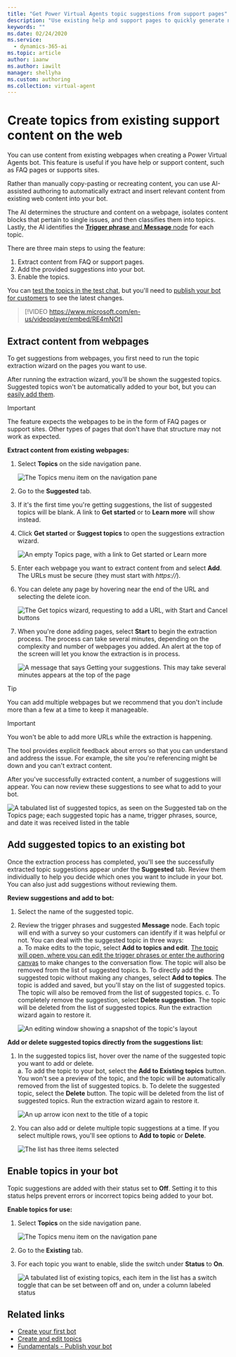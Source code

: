 ```yaml
---
title: "Get Power Virtual Agents topic suggestions from support pages"
description: "Use existing help and support pages to quickly generate new topics for your Power Virtual Agents bot."
keywords: ""
ms.date: 02/24/2020
ms.service:
  - dynamics-365-ai
ms.topic: article
author: iaanw
ms.author: iawilt
manager: shellyha
ms.custom: authoring
ms.collection: virtual-agent
---
```



# Create topics from existing support content on the web

You can use content from existing webpages when creating a Power Virtual Agents bot. This feature is useful if you have help or support content, such as FAQ pages or supports sites. 

Rather than manually copy-pasting or recreating content, you can use AI-assisted authoring to automatically extract and insert relevant content from existing web content into your bot.

The AI determines the structure and content on a webpage, isolates content blocks that pertain to single issues, and then classifies them into topics. Lastly, the AI identifies the [**Trigger phrase** and **Message** node](authoring-create-edit-topics.md) for each topic.

There are three main steps to using the feature: 
1. Extract content from FAQ or support pages.
2. Add the provided suggestions into your bot.
3. Enable the topics.

You can [test the topics in the test chat](authoring-test-bot.md), but you'll need to [publish your bot for customers](publication-fundamentals-publish-channels.md) to see the latest changes.

>    
> [!VIDEO https://www.microsoft.com/en-us/videoplayer/embed/RE4mNOt]
>

## Extract content from webpages

To get suggestions from webpages, you first need to run the topic extraction wizard on the pages you want to use.

After running the extraction wizard, you'll be shown the suggested topics. Suggested topics won't be automatically added to your bot, but you can [easily add them](#add-suggested-topics-to-an-existing-bot).

>[!IMPORTANT]
>The feature expects the webpages to be in the form of FAQ pages or support sites. Other types of pages that don't have that structure may not work as expected.

**Extract content from existing webpages:**
1. Select **Topics** on the side navigation pane.

    ![The Topics menu item on the navigation pane](media/menu-topics.png)

2. Go to the **Suggested** tab. 

3. If it's the first time you're getting suggestions, the list of suggested topics will be blank. A link to **Get started** or to **Learn more** will show instead.

4. Click **Get started** or **Suggest topics** to open the suggestions extraction wizard. 

    ![An empty Topics page, with a link to Get started or Learn more](media/suggested-web-get.png)

5. Enter each webpage you want to extract content from and select **Add**. The URLs must be secure (they must start with *https://*).

6. You can delete any page by hovering near the end of the URL and selecting the delete icon.

    ![The Get topics wizard, requesting to add a URL, with Start and Cancel buttons](media/suggested-web-wizard.png)

7. When you're done adding pages, select **Start** to begin the extraction process. The process can take several minutes, depending on the complexity and number of webpages you added. An alert at the top of the screen will let you know the extraction is in process. 


    ![A message that says Getting your suggestions. This may take several minutes appears at the top of the page](media/suggested-web-wait.png)

>[!TIP]
>You can add multiple webpages but we recommend that you don't include more than a few at a time to keep it manageable.

>[!IMPORTANT]
>You won't be able to add more URLs while the extraction is happening.

The tool provides explicit feedback about errors so that you can understand and address the issue. For example, the site you're referencing might be down and you can't extract content.

After you've successfully extracted content, a number of suggestions will appear. You can now review these suggestions to see what to add to your bot.

![A tabulated list of suggested topics, as seen on the Suggested tab on the Topics page; each suggested topic has a name, trigger phrases, source, and date it was received listed in the table](media/suggested-web-topics.png)

## Add suggested topics to an existing bot

Once the extraction process has completed, you'll see the successfully extracted topic suggestions appear under the **Suggested** tab. Review them individually to help you decide which ones you want to include in your bot. You can also just add suggestions without reviewing them. 

**Review suggestions and add to bot:**

1. Select the name of the suggested topic.

2. Review the trigger phrases and suggested **Message** node. Each topic will end with a survey so your customers can identify if it was helpful or not. You can deal with the suggested topic in three ways:  
    a. To make edits to the topic, select **Add to topics and edit**. [The topic will open, where you can edit the trigger phrases or enter the authoring canvas](authoring-create-edit-topics.md) to make changes to the conversation flow. The topic will also be removed from the list of suggested topics.
    b. To directly add the suggested topic without making any changes, select **Add to topics**. The topic is added and saved, but you'll stay on the list of suggested topics. The topic will also be removed from the list of suggested topics.
    c. To completely remove the suggestion, select **Delete suggestion**. The topic will be deleted from the list of suggested topics. Run the extraction wizard again to restore it.

    ![An editing window showing a snapshot of the topic's layout](media/suggested-web-add-edit.png)

**Add or delete suggested topics directly from the suggestions list:**

1. In the suggested topics list, hover over the name of the suggested topic you want to add or delete.  
    a. To add the topic to your bot, select the **Add to Existing topics** button. You won't see a preview of the topic, and the topic will be automatically removed from the list of suggested topics.
    b. To delete the suggested topic, select the **Delete** button. The topic will be deleted from the list of suggested topics. Run the extraction wizard again to restore it.

    ![An up arrow icon next to the title of a topic](media/suggested-web-quick.png)
    
2. You can also add or delete multiple topic suggestions at a time. If you select multiple rows, you'll see options to **Add to topic** or **Delete**.

    ![The list has three items selected](media/suggested-web-multi.png)

## Enable topics in your bot

Topic suggestions are added with their status set to **Off**. Setting it to this status helps prevent errors or incorrect topics being added to your bot.

**Enable topics for use:**

1. Select **Topics** on the side navigation pane.
    
    ![The Topics menu item on the navigation pane](media/menu-topics.png)

2. Go to the **Existing** tab. 

3. For each topic you want to enable, slide the switch under **Status** to **On**.

    ![A tabulated list of existing topics, each item in the list has a switch toggle that can be set between off and on, under a column labeled status](media/suggested-enable.png)

## Related links
- [Create your first bot](authoring-first-bot.md)
- [Create and edit topics](authoring-create-edit-topics.md)
- [Fundamentals - Publish your bot](publication-fundamentals-publish-channels.md)

